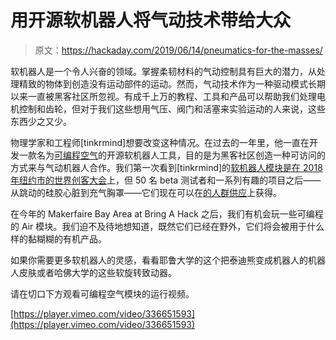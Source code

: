 # 用开源软机器人将气动技术带给大众

> 原文：<https://hackaday.com/2019/06/14/pneumatics-for-the-masses/>

软机器人是一个令人兴奋的领域。掌握柔韧材料的气动控制具有巨大的潜力，从处理精致的物体到创造没有运动部件的运动。然而，气动技术作为一种驱动模式长期以来一直被黑客社区所忽视。有成千上万的教程、工具和产品可以帮助我们处理电机控制和齿轮，但对于我们这些想用气压、阀门和活塞来实验运动的人来说，这些东西少之又少。

物理学家和工程师[tinkrmind]想要改变这种情况。在过去的一年里，他一直在开发一款名为[可编程空气](https://www.programmableair.com/)的开源软机器人工具，目的是为黑客社区创造一种可访问的方式来与气动机器人合作。我们第一次看到[tinkrmind]的[软机器人模块是在 2018 年纽约市的世界创客大会](https://hackaday.com/2018/09/22/maker-faire-ny-programmable-air/)上，但 50 名 beta 测试者和一系列有趣的项目之后——从跳动的硅胶心脏到充气胸罩——它们现在可以在[的人群供应](https://www.crowdsupply.com/tinkrmind/programmable-air)上获得。

在今年的 Makerfaire Bay Area at Bring A Hack 之后，我们有机会玩一些可编程的 Air 模块。我们迫不及待地想知道，既然它们已经在野外，它们将会被用于什么样的黏糊糊的有机产品。

如果你需要更多软机器人的灵感，看看耶鲁大学的这个把泰迪熊变成机器人的机器人皮肤或者哈佛大学的这些软旋转致动器。

请在切口下方观看可编程空气模块的运行视频。

[https://player.vimeo.com/video/336651593](https://player.vimeo.com/video/336651593)